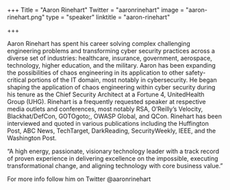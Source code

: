 +++
Title = "Aaron Rinehart"
Twitter = "aaronrinehart"
image = "aaron-rinehart.png"
type = "speaker"
linktitle = "aaron-rinehart"

+++

Aaron Rinehart has spent his career solving complex challenging engineering problems and transforming cyber security practices across a diverse set of industries: healthcare, insurance, government, aerospace, technology, higher education, and the military. Aaron has been expanding the possibilities of chaos engineering in its application to other safety-critical portions of the IT domain, most notably in cybersecurity. He began shaping the application of chaos engineering within cyber security during his tenure as the Chief Security Architect at a Fortune 4, UnitedHealth Group (UHG). Rinehart is a frequently requested speaker at respective media outlets and conferences, most notably RSA, O’Reilly’s Velocity, Blackhat/DefCon, GOTOgoto;, OWASP Global, and QCon. Rinehart has been interviewed and quoted in various publications including the Huffington Post, ABC News, TechTarget, DarkReading, SecurityWeekly, IEEE, and the Washington Post.

“A high energy, passionate, visionary technology leader with a track record of proven experience in delivering excellence on the impossible, executing transformational change, and aligning technology with core business value.”

For more info follow him on Twitter @aaronrinehart
